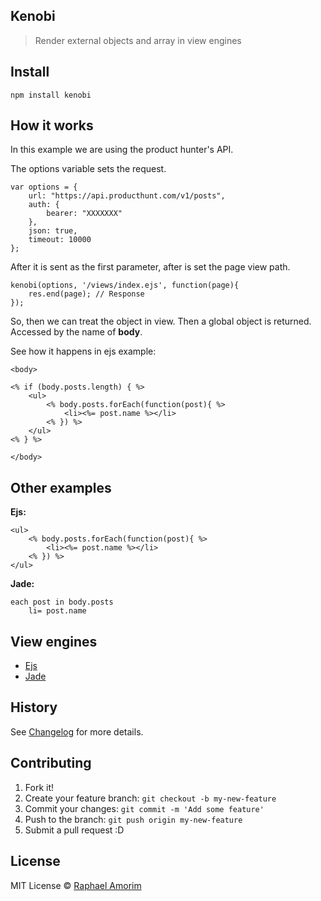 ## Kenobi

> Render external objects and array in view engines

## Install

	npm install kenobi

## How it works

In this example we are using the product hunter's API.

The options variable sets the request.

	var options = {
    	url: "https://api.producthunt.com/v1/posts",
    	auth: {
      		bearer: "XXXXXXX"
    	},
    	json: true,
    	timeout: 10000
  	};

After it is sent as the first parameter, after is set the page view path.

  	kenobi(options, '/views/index.ejs', function(page){
  		res.end(page); // Response
  	});

So, then we can treat the object in view. Then a global object is returned. Accessed by the name of **body**.

See how it happens in ejs example:

	<body>

	<% if (body.posts.length) { %>
		<ul>
			<% body.posts.forEach(function(post){ %>
				<li><%= post.name %></li>
			<% }) %>
		</ul>
	<% } %>

	</body>

## Other examples

**Ejs:**

	<ul>
		<% body.posts.forEach(function(post){ %>
			<li><%= post.name %></li>
		<% }) %>
	</ul>

**Jade:**

	each post in body.posts
    	li= post.name

## View engines

- [Ejs](https://github.com/visionmedia/ejs)
- [Jade](https://github.com/visionmedia/jade)

## History

See [Changelog](docs/changelog.md) for more details.

## Contributing

1. Fork it!
2. Create your feature branch: `git checkout -b my-new-feature`
3. Commit your changes: `git commit -m 'Add some feature'`
4. Push to the branch: `git push origin my-new-feature`
5. Submit a pull request :D

## License

MIT License © [Raphael Amorim](https://github.com/raphamorim)
